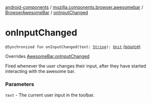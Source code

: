 [android-components](../../index.md) / [mozilla.components.browser.awesomebar](../index.md) / [BrowserAwesomeBar](index.md) / [onInputChanged](./on-input-changed.md)

# onInputChanged

`@Synchronized fun onInputChanged(text: `[`String`](https://kotlinlang.org/api/latest/jvm/stdlib/kotlin/-string/index.html)`): `[`Unit`](https://kotlinlang.org/api/latest/jvm/stdlib/kotlin/-unit/index.html) [(source)](https://github.com/mozilla-mobile/android-components/blob/master/components/browser/awesomebar/src/main/java/mozilla/components/browser/awesomebar/BrowserAwesomeBar.kt#L146)

Overrides [AwesomeBar.onInputChanged](../../mozilla.components.concept.awesomebar/-awesome-bar/on-input-changed.md)

Fired whenever the user changes their input, after they have started interacting with the awesome bar.

### Parameters

`text` - The current user input in the toolbar.